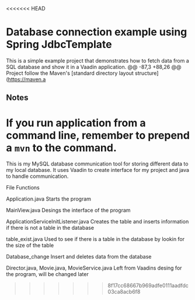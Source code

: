 <<<<<<< HEAD
# Database connection example using Spring JdbcTemplate

This is a simple example project that demonstrates how to fetch data from a SQL database and show it in a Vaadin application. 
@@ -87,3 +88,26 @@ Project follow the Maven's [standard directory layout structure](https://maven.a
## Notes

If you run application from a command line, remember to prepend a `mvn` to the command.
=======
This is my MySQL database communication tool for storing different data to my local database. It uses Vaadin to create interface for my project and java to handle communication.

File Functions

Application.java
    Starts the program

MainView.java
  Desings the interface of the program

ApplicationServiceInitListener.java
  Creates the table and inserts information if there is not a table in the       database

table_exist.java
  Used to see if there is a table in the database by lookin for the size of the table

Database_change
    Insert and deletes data from the database

Director.java, Movie.java, MovieService.java
  Left from Vaadins desing for the program, will be changed later
>>>>>>> 8f17cc68667b969adfe0111aadfdc03ca8acb6f8
